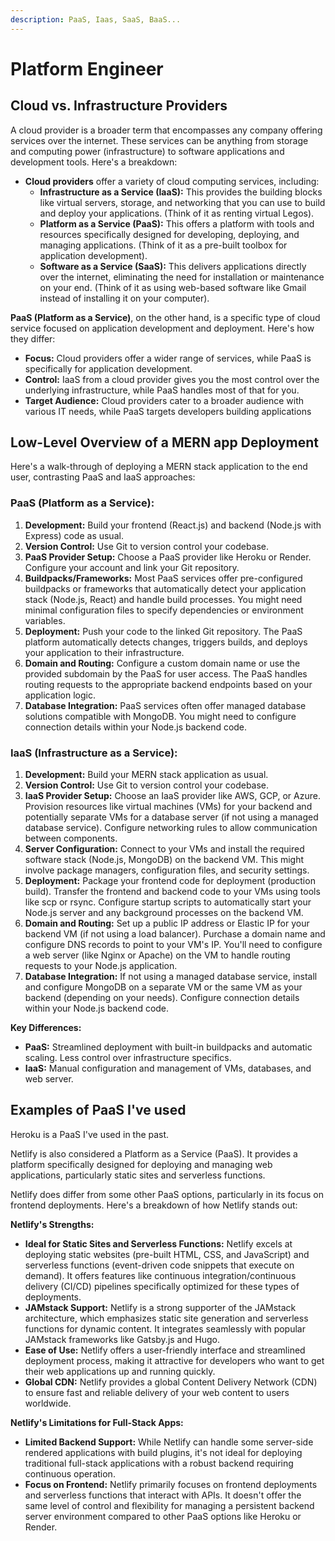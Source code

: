 ```yaml
---
description: PaaS, Iaas, SaaS, BaaS...
---
```


# Platform Engineer

## Cloud vs. Infrastructure Providers

A cloud provider is a broader term that encompasses any company offering services over the internet. These services can be anything from storage and computing power (infrastructure) to software applications and development tools. Here's a breakdown:

* **Cloud providers** offer a variety of cloud computing services, including:
  * **Infrastructure as a Service (IaaS):** This provides the building blocks like virtual servers, storage, and networking that you can use to build and deploy your applications. (Think of it as renting virtual Legos).
  * **Platform as a Service (PaaS):** This offers a platform with tools and resources specifically designed for developing, deploying, and managing applications. (Think of it as a pre-built toolbox for application development).
  * **Software as a Service (SaaS):** This delivers applications directly over the internet, eliminating the need for installation or maintenance on your end. (Think of it as using web-based software like Gmail instead of installing it on your computer).

**PaaS (Platform as a Service)**, on the other hand, is a specific type of cloud service focused on application development and deployment. Here's how they differ:

* **Focus:** Cloud providers offer a wider range of services, while PaaS is specifically for application development.
* **Control:** IaaS from a cloud provider gives you the most control over the underlying infrastructure, while PaaS handles most of that for you.
* **Target Audience:** Cloud providers cater to a broader audience with various IT needs, while PaaS targets developers building applications



## Low-Level Overview of a MERN app Deployment

Here's a walk-through of deploying a MERN stack application to the end user, contrasting PaaS and IaaS approaches:

### **PaaS (Platform as a Service):**

1. **Development:** Build your frontend (React.js) and backend (Node.js with Express) code as usual.
2. **Version Control:** Use Git to version control your codebase.
3. **PaaS Provider Setup:** Choose a PaaS provider like Heroku or Render. Configure your account and link your Git repository.
4. **Buildpacks/Frameworks:** Most PaaS services offer pre-configured buildpacks or frameworks that automatically detect your application stack (Node.js, React) and handle build processes. You might need minimal configuration files to specify dependencies or environment variables.
5. **Deployment:** Push your code to the linked Git repository. The PaaS platform automatically detects changes, triggers builds, and deploys your application to their infrastructure.
6. **Domain and Routing:** Configure a custom domain name or use the provided subdomain by the PaaS for user access. The PaaS handles routing requests to the appropriate backend endpoints based on your application logic.
7. **Database Integration:** PaaS services often offer managed database solutions compatible with MongoDB. You might need to configure connection details within your Node.js backend code.

### **IaaS (Infrastructure as a Service):**

1. **Development:** Build your MERN stack application as usual.
2. **Version Control:** Use Git to version control your codebase.
3. **IaaS Provider Setup:** Choose an IaaS provider like AWS, GCP, or Azure. Provision resources like virtual machines (VMs) for your backend and potentially separate VMs for a database server (if not using a managed database service). Configure networking rules to allow communication between components.
4. **Server Configuration:** Connect to your VMs and install the required software stack (Node.js, MongoDB) on the backend VM. This might involve package managers, configuration files, and security settings.
5. **Deployment:** Package your frontend code for deployment (production build). Transfer the frontend and backend code to your VMs using tools like scp or rsync. Configure startup scripts to automatically start your Node.js server and any background processes on the backend VM.
6. **Domain and Routing:** Set up a public IP address or Elastic IP for your backend VM (if not using a load balancer). Purchase a domain name and configure DNS records to point to your VM's IP. You'll need to configure a web server (like Nginx or Apache) on the VM to handle routing requests to your Node.js application.
7. **Database Integration:** If not using a managed database service, install and configure MongoDB on a separate VM or the same VM as your backend (depending on your needs). Configure connection details within your Node.js backend code.

**Key Differences:**

* **PaaS:** Streamlined deployment with built-in buildpacks and automatic scaling. Less control over infrastructure specifics.
* **IaaS:** Manual configuration and management of VMs, databases, and web server.



## Examples of PaaS I've used

Heroku is a PaaS I've used in the past.

Netlify is also considered a Platform as a Service (PaaS). It provides a platform specifically designed for deploying and managing web applications, particularly static sites and serverless functions.



Netlify does differ from some other PaaS options, particularly in its focus on frontend deployments. Here's a breakdown of how Netlify stands out:

**Netlify's Strengths:**

* **Ideal for Static Sites and Serverless Functions:** Netlify excels at deploying static websites (pre-built HTML, CSS, and JavaScript) and serverless functions (event-driven code snippets that execute on demand). It offers features like continuous integration/continuous delivery (CI/CD) pipelines specifically optimized for these types of deployments.
* **JAMstack Support:** Netlify is a strong supporter of the JAMstack architecture, which emphasizes static site generation and serverless functions for dynamic content. It integrates seamlessly with popular JAMstack frameworks like Gatsby.js and Hugo.
* **Ease of Use:** Netlify offers a user-friendly interface and streamlined deployment process, making it attractive for developers who want to get their web applications up and running quickly.
* **Global CDN:** Netlify provides a global Content Delivery Network (CDN) to ensure fast and reliable delivery of your web content to users worldwide.

**Netlify's Limitations for Full-Stack Apps:**

* **Limited Backend Support:** While Netlify can handle some server-side rendered applications with build plugins, it's not ideal for deploying traditional full-stack applications with a robust backend requiring continuous operation.
* **Focus on Frontend:** Netlify primarily focuses on frontend deployments and serverless functions that interact with APIs. It doesn't offer the same level of control and flexibility for managing a persistent backend server environment compared to other PaaS options like Heroku or Render.
